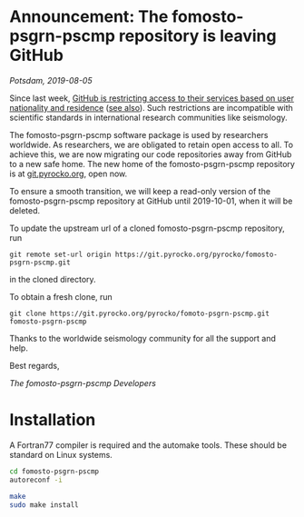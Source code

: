 # Announcement: The fomosto-psgrn-pscmp repository is leaving GitHub

*Potsdam, 2019-08-05*

Since last week, [GitHub is restricting access to their services based on
user nationality and residence](https://help.github.com/en/articles/github-and-trade-controls>) ([see
also](https://techcrunch.com/2019/07/29/github-ban-sanctioned-countries)).
Such restrictions are incompatible with scientific standards in
international research communities like seismology.

The fomosto-psgrn-pscmp software package is used by researchers worldwide. As researchers, we are obligated to retain open
access to all. To achieve this, we are now migrating our code repositories
away from GitHub to a new safe home. The new home of the fomosto-psgrn-pscmp repository
is at [git.pyrocko.org](https://git.pyrocko.org/pyrocko/fomosto-psgrn-pscmp/), open now.

To ensure a smooth
transition, we will keep a read-only version of the fomosto-psgrn-pscmp repository
at GitHub until 2019-10-01, when it will be deleted.

To update the upstream url of a cloned fomosto-psgrn-pscmp repository, run

```
git remote set-url origin https://git.pyrocko.org/pyrocko/fomosto-psgrn-pscmp.git
```

in the cloned directory.

To obtain a fresh clone, run

```
git clone https://git.pyrocko.org/pyrocko/fomoto-psgrn-pscmp.git fomosto-psgrn-pscmp
```

Thanks to the worldwide seismology community for all the support and help.

Best regards,

*The fomosto-psgrn-pscmp Developers*

# Installation

A Fortran77 compiler is required and the automake tools. These should be standard on Linux systems.

```sh
cd fomosto-psgrn-pscmp
autoreconf -i

make
sudo make install
```

